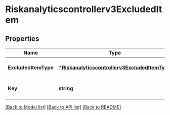 # Riskanalyticscontrollerv3ExcludedItem

## Properties
Name | Type | Description | Notes
------------ | ------------- | ------------- | -------------
**ExcludedItemType** | [***Riskanalyticscontrollerv3ExcludedItemType**](riskanalyticscontrollerv3ExcludedItemType.md) |  | [optional] [default to null]
**Key** | **string** | Excluded key. | [optional] [default to null]

[[Back to Model list]](../README.md#documentation-for-models) [[Back to API list]](../README.md#documentation-for-api-endpoints) [[Back to README]](../README.md)

